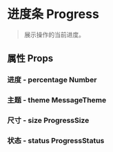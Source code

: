 <!--
 * @Author: Quarter
 * @Date: 2022-01-11 09:03:16
 * @LastEditTime: 2022-02-16 05:22:26
 * @LastEditors: Quarter
 * @Description: 进度条说明文档
 * @FilePath: /t-ui-kit/documents/docs/Progress/README.md
-->
<script setup>
import { ComponentDemo } from "documents/components";
</script>

# 进度条 Progress

> 展示操作的当前进度。

## 属性 Props

### 进度 - percentage <t-tag theme="primary" variant="light">Number</t-tag>

<component-demo url="/documents/docs/Progress/PercentageDemo.vue"></component-demo>

### 主题 - theme <t-tag theme="primary" variant="light">MessageTheme</t-tag>

<component-demo url="/documents/docs/Progress/ThemeDemo.vue"></component-demo>

### 尺寸 - size <t-tag theme="primary" variant="light">ProgressSize</t-tag>

<component-demo url="/documents/docs/Progress/SizeDemo.vue"></component-demo>

### 状态 - status <t-tag theme="primary" variant="light">ProgressStatus</t-tag>

<component-demo url="/documents/docs/Progress/StatusDemo.vue"></component-demo>